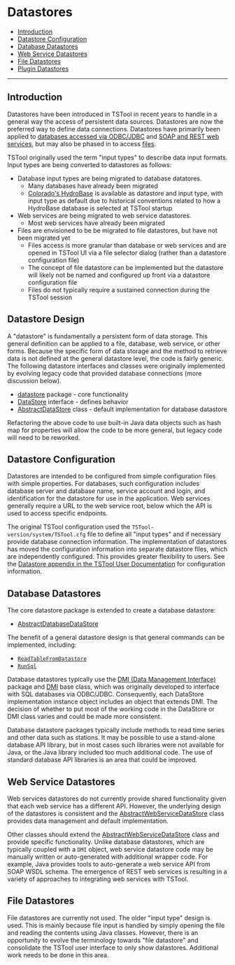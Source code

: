 # Datastores #

* [Introduction](#introduction)
* [Datastore Configuration](#datastore-configuration)
* [Database Datastores](#database-datastores)
* [Web Service Datastores](#web-service-datastores)
* [File Datastores](#file-datastores)
* [Plugin Datastores](../plugin-datastores/plugin-datastores.md)

-------------------

## Introduction ##

Datastores have been introduced in TSTool in recent years to handle in a general way the access of persistent data sources.
Datastores are now the preferred way to define data connections.
Datastores have primarily been applied to [databases accessed via ODBC/JDBC](#database-datastores) and
[SOAP and REST web services](#web-service-datastores),
but may also be phased in to access [files](#file-datastores).

TSTool originally used the term "input types" to describe data input formats.
Input types are being converted to datastores as follows:

* Database input types are being migrated to database datatores.
	+ Many databases have already been migrated
	+ [Colorado's HydroBase](http://learn.openwaterfoundation.org/cdss-app-tstool-doc-user/datastore-ref/CO-HydroBase/CO-HydroBase/)
	is available as datastore and input type, with input type as default due to historical conventions
	related to how a HydroBase database is selected at TSTool startup
* Web services are being migrated to web service datastores.
	+ Most web services have already been migrated
* Files are envisioned to be be migrated to file datastores, but have not been migrated yet
	+ Files access is more granular than database or web services and are opened in TSTool UI via a file selector dialog
	(rather than a datastore configuration file)
	+ The concept of file datastore can be implemented but the datastore will likely not be named and configured up front
	via a datastore configuration file
	+ Files do not typically require a sustained connection during the TSTool session
	
## Datastore Design ##

A "datastore" is fundamentally a persistent form of data storage.
This general definition can be applied to a file, database, web service, or other forms.
Because the specific form of data storage and the method to retrieve data is not defined at the general datastore level,
the code is fairly generic.
The following datastore interfaces and classes were originally implemented by evolving
legacy code that provided database connections (more discussion below).

* [datastore](https://github.com/OpenCDSS/cdss-lib-common-java/tree/master/src/riverside/datastore) package - core functionality
* [DataStore](https://github.com/OpenCDSS/cdss-lib-common-java/tree/master/src/riverside/datastore/DataStore.java) interface - defines behavior
* [AbstractDataStore](https://github.com/OpenCDSS/cdss-lib-common-java/tree/master/src/riverside/datastore/AbstractDataStore.java) class - default implementation
for database datastore

Refactoring the above code to use built-in Java data objects such as hash map for properties will allow the code to be more general,
but legacy code will need to be reworked.

## Datastore Configuration ##

Datastores are intended to be configured from simple configuration files with simple properties.
For databases, such configuration includes database server and database name,
service account and login, and identification for the datastore for use in the application.
Web services generally require a URL to the web service root, below which the API is used to access specific endpoints.

The original TSTool configuration used the `TSTool-version/system/TSTool.cfg` file to define all "input types"
and if necessary provide database connection information.
The implementation of datastores has moved the configuration information into separate datastore files,
which are independently configured.
This provides greater flexibility to users.
See the [Datastore appendix in the TSTool User Documentation](http://learn.openwaterfoundation.org/cdss-app-tstool-doc-user/datastore-ref/overview/)
for configuration information.

## Database Datastores ##

The core datastore package is extended to create a database datastore:

* [AbstractDatabaseDataStore](https://github.com/OpenCDSS/cdss-lib-common-java/blob/master/src/RTi/DMI/AbstractDatabaseDataStore.java)

The benefit of a general datastore design is that general commands can be implemented, including:

* [`ReadTableFromDatastore`](http://learn.openwaterfoundation.org/cdss-app-tstool-doc-user/command-ref/ReadTableFromDataStore/ReadTableFromDataStore/)
* [`RunSql`](http://learn.openwaterfoundation.org/cdss-app-tstool-doc-user/command-ref/RunSql/RunSql/)

Database datastores typically use the
[DMI (Data Management Interface)](https://github.com/OpenCDSS/cdss-lib-common-java/tree/master/src/RTi/DMI) package
and [DMI](https://github.com/OpenCDSS/cdss-lib-common-java/blob/master/src/RTi/DMI/DMI.java) base class,
which was originally developed to interface with SQL databases via ODBC/JDBC.
Consequently, each DataStore implementation instance object includes an object that extends DMI.
The decision of whether to put most of the working code in the DataStore or DMI class varies
and could be made more consistent.

Database datastore packages typically include methods to read time series and other data such as stations.
It may be possible to use a stand-alone database API library,
but in most cases such libraries were not available for Java, or the Java library included too much additional code.
The use of standard database API libraries is an area that could be improved.

## Web Service Datastores ##

Web services datastores do not currently provide shared functionality given that each web service has a different API.
However, the underlying design of the datastores is consistent and the
[AbstractWebServiceDataStore](https://github.com/OpenCDSS/cdss-lib-common-java/tree/master/src/riverside/datastore/AbstractWebServiceDataStore.java)
class provides data management and default implementation.

Other classes should extend the
[AbstractWebServiceDataStore](https://github.com/OpenCDSS/cdss-lib-common-java/tree/master/src/riverside/datastore/AbstractWebServiceDataStore.java) class
and provide specific functionality.
Unlike database datastores, which are typically coupled with a `DMI` object,
web service datastore code may be manually written or auto-generated with additional wrapper code.
For example, Java provides tools to auto-generate a web service API from SOAP WSDL schema.
The emergence of REST web services is resulting in a variety of approaches to integrating web services with TSTool.

## File Datastores ##

File datastores are currently not used.
The older "input type" design is used.
This is mainly because file input is handled by simply opening the file and reading the contents using Java classes.
However, there is an opportunity to evolve the terminology towards "file datastore"
and consolidate the TSTool user interface to only show datastores.
Additional work needs to be done in this area.
